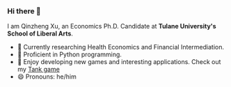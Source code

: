 ### Hi there 👋

I am Qinzheng Xu, an Economics Ph.D. Candidate at **Tulane University's School of Liberal Arts**. 

- 🔭 Currently researching Health Economics and Financial Intermediation.
- 🌱 Proficient in Python programming. 
- 🚀 Enjoy developing new games and interesting applications. Check out my [Tank game](https://github.com/xu000112-bit/Tank-War) 
- 😄 Pronouns: he/him


<!--
**xu000112-bit/xu000112-bit** is a ✨ _special_ ✨ repository because its `README.md` (this file) appears on your GitHub profile.

Here are some ideas to get you started:

- 🔭 I’m currently working on ...
- 🌱 I’m currently learning ...
- 👯 I’m looking to collaborate on ...
- 🤔 I’m looking for help with ...
- 💬 Ask me about ...
- 📫 How to reach me: ...
- 😄 Pronouns: ...
- ⚡ Fun fact: ...
-->
